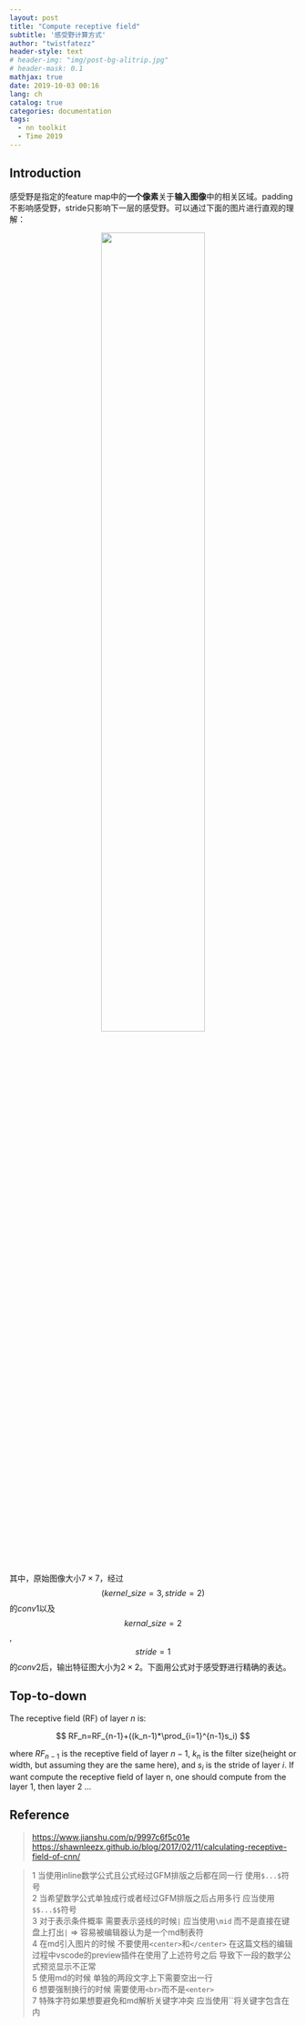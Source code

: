 ```yaml
---
layout: post
title: "Compute receptive field"
subtitle: '感受野计算方式'
author: "twistfatezz"
header-style: text
# header-img: "img/post-bg-alitrip.jpg"
# header-mask: 0.1
mathjax: true
date: 2019-10-03 00:16 
lang: ch 
catalog: true 
categories: documentation
tags:
  - nn toolkit
  - Time 2019
---
```


## Introduction
感受野是指定的feature map中的**一个像素**关于**输入图像**中的相关区域。padding不影响感受野，stride只影响下一层的感受野。可以通过下面的图片进行直观的理解：

<center><img src="/img/in-post/receptive_field/receptive_field.png" width="60%"></center>

其中，原始图像大小$7\times 7$，经过$$(kernel\_size=3, stride=2)$$的$conv1$以及$$kernal\_size=2$$,$$stride=1$$的$conv2$后，输出特征图大小为$2\times 2$。下面用公式对于感受野进行精确的表达。

## Top-to-down
The receptive field (RF) of layer $n$ is:

$$
RF_n=RF_{n-1}+((k_n-1)*\prod_{i=1}^{n-1}s_i)
$$

where $RF_{n-1}$ is the receptive field of layer $n-1$, $k_n$ is the filter size(height or width, but assuming they are the same here), and $s_i$ is the stride of layer $i$. If want compute the receptive field of layer n, one should compute from the layer 1, then layer 2 ...

## Reference
> https://www.jianshu.com/p/9997c6f5c01e
> https://shawnleezx.github.io/blog/2017/02/11/calculating-receptive-field-of-cnn/

> 1 当使用inline数学公式且公式经过GFM排版之后都在同一行 使用`$...$`符号<br>
> 2 当希望数学公式单独成行或者经过GFM排版之后占用多行 应当使用`$$...$$`符号<br>
> 3 对于表示条件概率 需要表示竖线的时候`|` 应当使用`\mid` 而不是直接在键盘上打出`|` => 容易被编辑器认为是一个md制表符<br>
> 4 在md引入图片的时候 不要使用`<center>`和`</center>` 在这篇文档的编辑过程中vscode的preview插件在使用了上述符号之后 导致下一段的数学公式预览显示不正常<br>
> 5 使用md的时候 单独的两段文字上下需要空出一行<br>
> 6 想要强制换行的时候 需要使用`<br>`而不是`<enter>`<br>
> 7 特殊字符如果想要避免和md解析关键字冲突 应当使用``将关键字包含在内